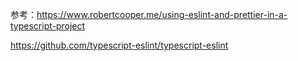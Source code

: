 参考：https://www.robertcooper.me/using-eslint-and-prettier-in-a-typescript-project

https://github.com/typescript-eslint/typescript-eslint
